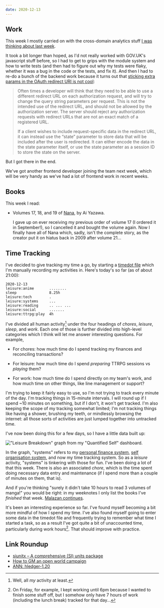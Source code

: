 ```yaml
---
date: 2020-12-13
---
```


## Work

This week I mostly carried on with the cross-domain analytics stuff [I
was thinking about last week][].

It took a bit longer than hoped, as I'd not really worked with
GOV.UK's javascript stuff before, so I had to get to grips with the
module system and how to write tests (and then had to figure out why
my tests were flaky, whether it was a bug in the code or the tests,
and fix it).  And then I had to re-do a bunch of the backend work
because it turns out that [sticking extra params in the OAuth redirect
URI is not cool][]:

>  Often times a developer will think that they need to be able to use
>  a different redirect URL on each authorization request, and will
>  try to change the query string parameters per request. This is not
>  the intended use of the redirect URL, and should not be allowed by
>  the authorization server. The server should reject any
>  authorization requests with redirect URLs that are not an exact
>  match of a registered URL.
>
> If a client wishes to include request-specific data in the redirect
> URL, it can instead use the “state” parameter to store data that
> will be included after the user is redirected. It can either encode
> the data in the state parameter itself, or use the state parameter
> as a session ID to store the state on the server.

But I got there in the end.

We've got another frontend developer joining the team next week, which
will be very handy as we've had a lot of frontend work in recent
weeks.

[I was thinking about last week]: weeknotes-116.html
[sticking extra params in the OAuth redirect URI is not cool]: https://www.oauth.com/oauth2-servers/redirect-uris/redirect-uri-registration/#per-request

## Books

This week I read:

- Volumes 17, 18, and 19 of [Nana][], by Ai Yazawa.

  I gave up on ever receiving my previous order of volume 17 (I
  ordered it in September!), so I cancelled it and bought the volume
  again.  Now I finally have all of Nana which, sadly, isn't the
  complete story, as the creator put it on hiatus back in 2009 after
  volume 21...

[Nana]: https://en.wikipedia.org/wiki/Nana_(manga)

## Time Tracking

I've decided to give tracking my time a go, by starting a [timedot
file][] which I'm manually recording my activities in.  Here's today's
so far (as of about 21:00):

```
2020-12-13
leisure:anime       ........
sleep               8.25h
leisure:tech        .
leisure:systems     ...
leisure:reading     .. ... ...
leisure:social      .......
leisure:ttrpg:play  4h
```

I've divided all human activity[^tt1] under the four headings of
*chores*, *leisure*, *sleep*, and *work*.  Each one of those is
further divided into high-level categories which I think will let me
answer interesting questions.  For example,

[^tt1]: Well, all *my* activity at least.

- For chores: how much time do I spend tracking my finances and
  reconciling transactions?

- For leisure: how much time do I spend *preparing* TTRPG sessions vs
  *playing* them?

- For work: how much time do I spend directly on my team's work, and
  how much time on other things, like line management or support?

I'm trying to keep it fairly easy to use, so I'm not trying to track
every minute of the day.  I'm tracking things in 15-minute intervals.
I will round up if I spend ~10 minutes on something, but if I don't,
it won't get tracked.  I'm also keeping the scope of my tracking
somewhat limited; I'm not tracking things like having a shower,
brushing my teeth, or mindlessly browsing the internet: all those
sorts of activities are just lumped together into untracked time.

I've now been doing this for a few days, so I have a little data built
up:

!["Leisure Breakdown" graph from my "Quantified Self" dashboard.](weeknotes-117/leisure-breakdown.png)

In the graph, "systems" refers to my [personal finance system][],
[self organisation system][], and now my time tracking system.  So as
a *leisure* activity, "systems" is tinkering with those for fun.  I've
been doing a lot of that this week.  There is also an associated
*chore*, which is the time spent doing necessary data entry and
maintenance (if I spend more than a couple of minutes on them, that
is).

And if you're thinking "surely it didn't take 10 hours to read 3
volumes of manga!" you would be right: in my weeknotes I only list the
books I've *finished* that week.  [Malazan continues][].

It's been an interesting experience so far.  I've found myself
becoming a bit more mindful of how I spend my time.  I've also found
myself going to enter some data in the timedot file and frequently
trying to remember what time I started a task, so as a result I've got
quite a bit of unaccounted time, particularly during work hours[^tt2].
That should improve with practice.

[^tt2]: On Friday, for example, I kept working until 6pm because I
  wanted to finish some stuff off, but I somehow only have 7 hours of
  work (including the lunch break) tracked for that day...

[timedot file]: https://hledger.org/timedot.html
[personal finance system]: personal-finance.html
[self organisation system]: self-organisation.html
[Malazan continues]: https://en.wikipedia.org/wiki/The_Bonehunters

## Link Roundup

- [siunitx – A comprehensive (SI) units package](https://ctan.org/pkg/siunitx?lang=en)
- [How to GM an open world campaign](https://www.tribality.com/2020/12/09/how-to-gm-an-open-world-campaign/)
- [ANN: hledger-1.20](https://mail.haskell.org/pipermail/haskell-cafe/2020-December/133098.html)
